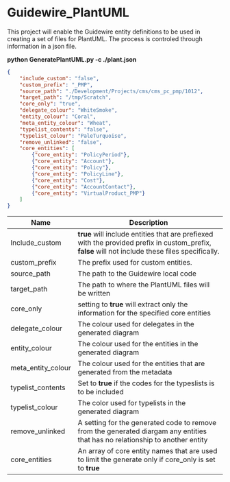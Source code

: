 # Guidewire_PlantUML

This project will enable the Guidewire entity definitions to be used in creating a set of files for PlantUML. The process is controled through information in a json file.

**python GeneratePlantUML.py -c ./plant.json**

```json
{
    "include_custom": "false",
    "custom_prefix": "_PMP",
    "source_path": "./Development/Projects/cms/cms_pc_pmp/1012",
    "target_path": "/tmp/Scratch",
    "core_only": "true",
    "delegate_colour": "WhiteSmoke",
    "entity_colour": "Coral",
    "meta_entity_colour": "Wheat",
    "typelist_contents": "false",
    "typelist_colour": "PaleTurquoise",
    "remove_unlinked": "false",
    "core_entities": [
        {"core_entity": "PolicyPeriod"},
        {"core_entity": "Account"},
        {"core_entity": "Policy"},
        {"core_entity": "PolicyLine"},
        {"core_entity": "Cost"},
        {"core_entity": "AccountContact"},
        {"core_entity": "VirtualProduct_PMP"}
    ]
}
```



| Name               | Description                                                  |
| ------------------ | ------------------------------------------------------------ |
| Include_custom     | **true** will include entities that are prefiexed with the provided prefix in custom_prefix, **false** will not include these files specifically. |
| custom_prefix      | The prefix used for custom entities.                         |
| source_path        | The path to the Guidewire local code                         |
| target_path        | The path to where the PlantUML files will be written         |
| core_only          | setting to **true** will extract only the information for the specified core entities |
| delegate_colour    | The colour used for delegates in the generated diagram       |
| entity_colour      | The colour used for the entities in the generated diagram    |
| meta_entity_colour | The colour used for the entities that are generated from the metadata |
| typelist_contents  | Set to **true** if the codes for the typeslists is to be included |
| typelist_colour    | The color used for typelists in the generated diagram        |
| remove_unlinked    | A setting for the generated code to remove from the generated diargam any entities that has no relationship to another entity |
| core_entities      | An array of core entity names that are used to limit the generate only if core_only is set to **true** |

